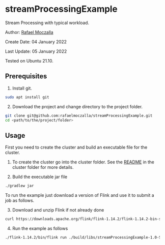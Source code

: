 # streamProcessingExample
Stream Processing with typical workload.

Author: [Rafael Moczalla](Rafael.Moczalla@hpi.de)

Create Date: 04 January 2022

Last Update: 05 January 2022

Tested on Ubuntu 21.10.

## Prerequisites
1. Install git.
```bash
sudo apt install git
```
2. Download the project and change directory to the project folder.
```bash
git clone git@github.com:rafaelmoczalla/streamProcessingExample.git
cd <path/to/the/project/folder>
```

## Usage

First you need to create the cluster and build an executable file for the cluster.
1. To create the cluster go into the cluster folder. See the [README](cluster/README.md)
in the cluster folder for more details.

2. Build the executable jar file
```bash
./gradlew jar
```

To run the example just download a version of Flink and use it to submit a job as follows.

3. Download and unzip Flink if not already done
```bash
curl https://downloads.apache.org/flink/flink-1.14.2/flink-1.14.2-bin-scala_2.12.tgz | tar -xz
```

4. Run the example as follows
```bash
./flink-1.14.2/bin/flink run ./build/libs/streamProcessingExample-1.0-SNAPSHOT.jar
```
